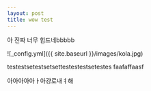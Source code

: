 ```yaml
---
layout: post
title: wow test
---
```


아 진짜 너무 힘드네bbbbb

![_config.yml]({{ site.baseurl }}/images/kola.jpg)


testestsetestsetsettestestestsetestes
faafaffaasf


아아아아아ㅏ아걍로내ㅕ해
